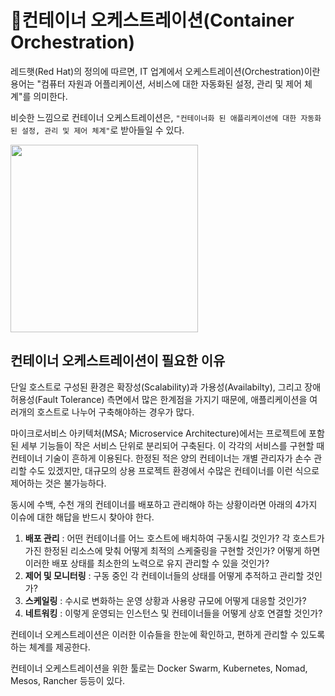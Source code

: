 # 🌠컨테이너 오케스트레이션(Container Orchestration)

레드햇(Red Hat)의 정의에 따르면, IT 업계에서 오케스트레이션(Orchestration)이란 용어는 "컴퓨터 자원과 어플리케이션, 서비스에 대한 자동화된 설정, 관리 및 제어 체계"를 의미한다. 

비슷한 느낌으로 컨테이너 오케스트레이션은, `"컨테이너화 된 애플리케이션에 대한 자동화된 설정, 관리 및 제어 체계"`로 받아들일 수 있다.

<img height=300px src= "https://shareditassets.s3.ap-northeast-2.amazonaws.com/production/uploads/upload_file/file/6728/4.Orchestration.png">


## 컨테이너 오케스트레이션이 필요한 이유

단일 호스트로 구성된 환경은 확장성(Scalability)과 가용성(Availabilty), 그리고 장애 허용성(Fault Tolerance) 측면에서 많은 한계점을 가지기 때문에, 애플리케이션을 여러개의 호스트로 나누어 구축해야하는 경우가 많다. 

마이크로서비스 아키텍처(MSA; Microservice Architecture)에서는 프로젝트에 포함된 세부 기능들이 작은 서비스 단위로 분리되어 구축된다. 이 각각의 서비스를 구현할 때 컨테이너 기술이 흔하게 이용된다. 한정된 적은 양의 컨테이너는 개별 관리자가 손수 관리할 수도 있겠지만, 대규모의 상용 프로젝트 환경에서 수많은 컨테이너를 이런 식으로 제어하는 것은 불가능하다.

동시에 수백, 수천 개의 컨테이너를 배포하고 관리해야 하는 상황이라면 아래의 4가지 이슈에 대한 해답을 반드시 찾아야 한다.

1. **배포 관리** : 어떤 컨테이너를 어느 호스트에 배치하여 구동시킬 것인가? 각 호스트가 가진 한정된 리소스에 맞춰 어떻게 최적의 스케줄링을 구현할 것인가? 어떻게 하면 이러한 배포 상태를 최소한의 노력으로 유지 관리할 수 있을 것인가?
2. **제어 및 모니터링** : 구동 중인 각 컨테이너들의 상태를 어떻게 추적하고 관리할 것인가?
3. **스케일링** : 수시로 변화하는 운영 상황과 사용량 규모에 어떻게 대응할 것인가?
4. **네트워킹** : 이렇게 운영되는 인스턴스 및 컨테이너들을 어떻게 상호 연결할 것인가?

컨테이너 오케스트레이션은 이러한 이슈들을 한눈에 확인하고, 편하게 관리할 수 있도록 하는 체계를 제공한다.

컨테이너 오케스트레이션을 위한 툴로는 <a src="./Docker/Docker Swarm.md">Docker Swarm, </a> <a src=".Kubernetes/Kubernetes.md">Kubernetes<a/>, Nomad, Mesos, Rancher 등등이 있다.  
